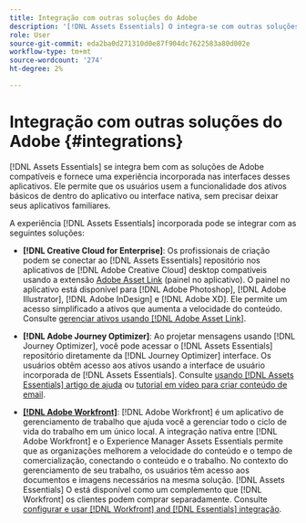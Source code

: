 ```yaml
---
title: Integração com outras soluções do Adobe
description: '[!DNL Assets Essentials] O integra-se com outras soluções do Adobe e fornece uma experiência incorporada do aplicativo nativo.'
role: User
source-git-commit: eda2ba0d271310d0e87f904dc7622583a80d002e
workflow-type: tm+mt
source-wordcount: '274'
ht-degree: 2%

---
```



# Integração com outras soluções do Adobe {#integrations}

[!DNL Assets Essentials] se integra bem com as soluções de Adobe compatíveis e fornece uma experiência incorporada nas interfaces desses aplicativos. Ele permite que os usuários usem a funcionalidade dos ativos básicos de dentro do aplicativo ou interface nativa, sem precisar deixar seus aplicativos familiares.

A experiência [!DNL Assets Essentials] incorporada pode se integrar com as seguintes soluções:

* **[!DNL Creative Cloud for Enterprise]**: Os profissionais de criação podem se conectar ao  [!DNL Assets Essentials] repositório nos aplicativos de  [!DNL Adobe Creative Cloud] desktop compatíveis usando a extensão  [Adobe Asset Link](https://www.adobe.com/br/creativecloud/business/enterprise/adobe-asset-link.html)  (painel no aplicativo). O painel no aplicativo está disponível para [!DNL Adobe Photoshop], [!DNL Adobe Illustrator], [!DNL Adobe InDesign] e [!DNL Adobe XD]. Ele permite um acesso simplificado a ativos que aumenta a velocidade do conteúdo. Consulte [gerenciar ativos usando [!DNL Adobe Asset Link]](https://helpx.adobe.com/enterprise/admin-guide.html/enterprise/using/manage-assets-using-adobe-asset-link.ug.html).

* **[!DNL Adobe Journey Optimizer]**: Ao projetar mensagens usando  [!DNL Journey Optimizer], você pode acessar o  [!DNL Assets Essentials] repositório diretamente da  [!DNL Journey Optimizer] interface. Os usuários obtêm acesso aos ativos usando a interface de usuário incorporada de [!DNL Assets Essentials]. Consulte [usando [!DNL Assets Essentials] artigo de ajuda](https://experienceleague.adobe.com/docs/journey-optimizer/using/create-messages/assets-essentials.html) ou [tutorial em vídeo para criar conteúdo de email](https://experienceleague.adobe.com/docs/journey-optimizer-learn/tutorials/create-messages/create-email-content-with-the-message-editor.html).

* **[[!DNL Adobe Workfront]](https://www.workfront.com/)**:  [!DNL Adobe Workfront] é um aplicativo de gerenciamento de trabalho que ajuda você a gerenciar todo o ciclo de vida do trabalho em um único local. A integração nativa entre [!DNL Adobe Workfront] e o Experience Manager Assets Essentials permite que as organizações melhorem a velocidade do conteúdo e o tempo de comercialização, conectando o conteúdo e o trabalho. No contexto do gerenciamento de seu trabalho, os usuários têm acesso aos documentos e imagens necessários na mesma solução. [!DNL Assets Essentials] O está disponível como um complemento que  [!DNL Workfront] os clientes podem comprar separadamente. Consulte [configurar e usar [!DNL Workfront] and [!DNL Essentials] integração](https://one.workfront.com/s/document-item?bundleId=the-new-workfront-experience&amp;topicId=Content%2FDocuments%2FAdobe_Workfront_for_Experience_Manager_Assets_Essentials%2F_workfront-for-aem-asset-essentials.htm).

<!-- TBD: Hiding this link till GA. Do not even include the beta mention as discussed with Greg. Beta is done with customers selected by the Accounts team. It is not an open Beta program. At GA, document this.

* **[[!DNL Creative Cloud Libraries]**: This integration will be made available in the future.

* **[[!DNL Adobe Studio]]**: This integration will be made available in the future.
-->
